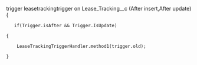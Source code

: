 trigger leasetrackingtrigger on Lease_Tracking__c (After insert,After update) {

    

       if(Trigger.isAfter && Trigger.IsUpdate)

    {

        LeaseTrackingTriggerHandler.method1(trigger.old);

    }
